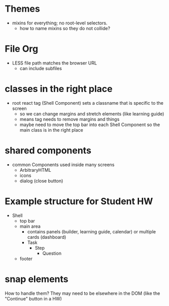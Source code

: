 # Themes

- mixins for everything; no root-level selectors.
  - how to name mixins so they do not collide?

# File Org

- LESS file path matches the browser URL
  - can include subfiles

# classes in the right place

- root react tag (Shell Component) sets a classname that is specific to the screen
  - so we can change margins and stretch elements (like learning guide)
  - means <body> tag needs to remove margins and things
  - maybe need to move the top bar into each Shell Component so the main class is in the right place

# shared components

- common Components used inside many screens
  - ArbitraryHTML
  - icons
  - dialog (close button)


# Example structure for Student HW
- Shell
  - top bar
  - main area
    - contains panels (builder, learning guide, calendar) or multiple cards (dashboard)
    - Task
      - Step
        - Question
  - footer


# snap elements

How to handle them? They may need to be elsewhere in the DOM (like the "Continue" button in a HW)
